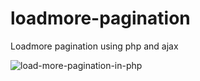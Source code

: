 # loadmore-pagination
Loadmore pagination using php and ajax

![load-more-pagination-in-php](https://user-images.githubusercontent.com/102647546/160994797-deebee42-b000-4dea-809c-732822c8c13c.png)
